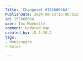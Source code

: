 ```yaml
---
Title: 'Changeset #155660664'
PublishDate: 2024-08-23T16:00:01Z
id: 155660664
user: Tom Moekotte
comment: Updated map
created_by: iD 2.30.2
tags:
- Montenegro
- Kotor

---
```


